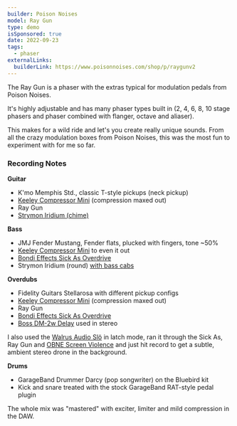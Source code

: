```yaml
---
builder: Poison Noises
model: Ray Gun
type: demo
isSponsored: true
date: 2022-09-23
tags:
  - phaser
externalLinks:
  builderLink: https://www.poisonnoises.com/shop/p/raygunv2
---
```


The Ray Gun is a phaser with the extras typical for modulation pedals from Poison Noises.

It's highly adjustable and has many phaser types built in (2, 4, 6, 8, 10 stage phasers and phaser combined with flanger, octave and aliaser).

This makes for a wild ride and let's you create really unique sounds. From all the crazy modulation boxes from Poison Noises, this was the most fun to experiment with for me so far.

### Recording Notes

**Guitar**

- K'mo Memphis Std., classic T-style pickups (neck pickup)
- [Keeley Compressor Mini](/demos/keeley-electronics-compressor-mini) (compression maxed out)
- Ray Gun
- [Strymon Iridium (chime)](/demos/strymon-iridium)

**Bass**

- JMJ Fender Mustang, Fender flats, plucked with fingers, tone ~50%
- [Keeley Compressor Mini](/demos/keeley-electronics-compressor-mini) to even it out
- [Bondi Effects Sick As Overdrive](/demos/bondi-effects-sick-as-mkiii)
- Strymon Iridium (round) [with bass cabs](/posts/strymon-iridium-bass-ownhammer-ir/)

**Overdubs**

- Fidelity Guitars Stellarosa with different pickup configs
- [Keeley Compressor Mini](/demos/keeley-electronics-compressor-mini) (compression maxed out)
- Ray Gun
- [Bondi Effects Sick As Overdrive](/demos/bondi-effects-sick-as-mkiii)
- [Boss DM-2w Delay](/demos/boss-dm-2w-delay) used in stereo

I also used the [Walrus Audio Slö](/demos/walrus-audio-slo) in latch mode, ran it through the Sick As, Ray Gun and [OBNE Screen Violence](/demos/old-blood-noise-endeavors-screen-violence) and just hit record to get a subtle, ambient stereo drone in the background.

**Drums**

- GarageBand Drummer Darcy (pop songwriter) on the Bluebird kit
- Kick and snare treated with the stock GarageBand RAT-style pedal plugin

The whole mix was "mastered" with exciter, limiter and mild compression in the DAW.
